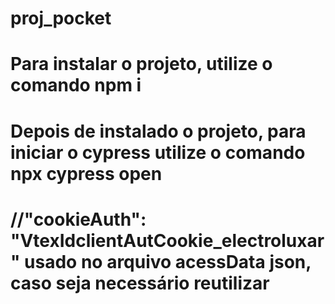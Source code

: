 # proj_pocket

# Para instalar o projeto, utilize o comando <b>npm i</b>
# Depois de instalado o projeto, para iniciar o cypress utilize o comando <b>npx cypress open</b>

# //"cookieAuth": "VtexIdclientAutCookie_electroluxar" usado no arquivo acessData json, caso seja necessário reutilizar
